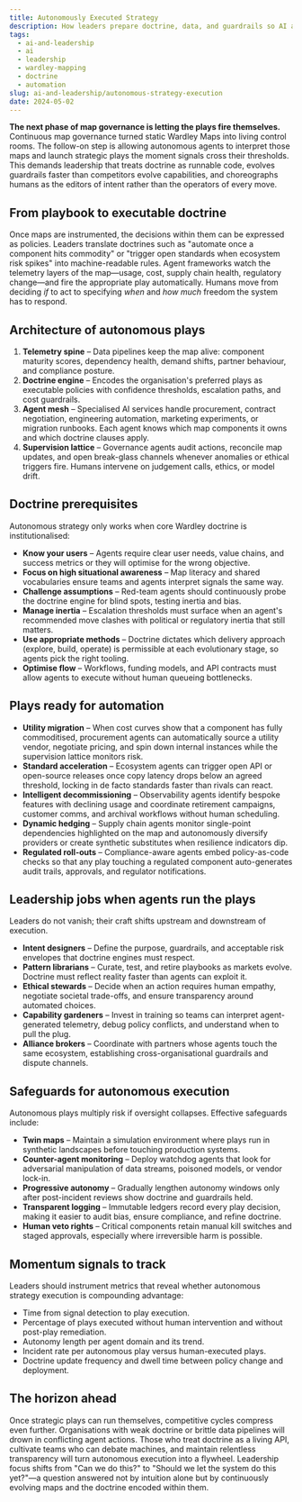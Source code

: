 ```yaml
---
title: Autonomously Executed Strategy
description: How leaders prepare doctrine, data, and guardrails so AI agents can deploy Wardley plays without waiting for human hands.
tags:
  - ai-and-leadership
  - ai
  - leadership
  - wardley-mapping
  - doctrine
  - automation
slug: ai-and-leadership/autonomous-strategy-execution
date: 2024-05-02
---
```


**The next phase of map governance is letting the plays fire themselves.** Continuous map governance turned static Wardley Maps into living control rooms. The follow-on step is allowing autonomous agents to interpret those maps and launch strategic plays the moment signals cross their thresholds. This demands leadership that treats doctrine as runnable code, evolves guardrails faster than competitors evolve capabilities, and choreographs humans as the editors of intent rather than the operators of every move.

## From playbook to executable doctrine

Once maps are instrumented, the decisions within them can be expressed as policies. Leaders translate doctrines such as "automate once a component hits commodity" or "trigger open standards when ecosystem risk spikes" into machine-readable rules. Agent frameworks watch the telemetry layers of the map—usage, cost, supply chain health, regulatory change—and fire the appropriate play automatically. Humans move from deciding *if* to act to specifying *when* and *how much* freedom the system has to respond.

## Architecture of autonomous plays

1. **Telemetry spine** – Data pipelines keep the map alive: component maturity scores, dependency health, demand shifts, partner behaviour, and compliance posture.
2. **Doctrine engine** – Encodes the organisation's preferred plays as executable policies with confidence thresholds, escalation paths, and cost guardrails.
3. **Agent mesh** – Specialised AI services handle procurement, contract negotiation, engineering automation, marketing experiments, or migration runbooks. Each agent knows which map components it owns and which doctrine clauses apply.
4. **Supervision lattice** – Governance agents audit actions, reconcile map updates, and open break-glass channels whenever anomalies or ethical triggers fire. Humans intervene on judgement calls, ethics, or model drift.

## Doctrine prerequisites

Autonomous strategy only works when core Wardley doctrine is institutionalised:

- **Know your users** – Agents require clear user needs, value chains, and success metrics or they will optimise for the wrong objective.
- **Focus on high situational awareness** – Map literacy and shared vocabularies ensure teams and agents interpret signals the same way.
- **Challenge assumptions** – Red-team agents should continuously probe the doctrine engine for blind spots, testing inertia and bias.
- **Manage inertia** – Escalation thresholds must surface when an agent's recommended move clashes with political or regulatory inertia that still matters.
- **Use appropriate methods** – Doctrine dictates which delivery approach (explore, build, operate) is permissible at each evolutionary stage, so agents pick the right tooling.
- **Optimise flow** – Workflows, funding models, and API contracts must allow agents to execute without human queueing bottlenecks.

## Plays ready for automation

- **Utility migration** – When cost curves show that a component has fully commoditised, procurement agents can automatically source a utility vendor, negotiate pricing, and spin down internal instances while the supervision lattice monitors risk.
- **Standard acceleration** – Ecosystem agents can trigger open API or open-source releases once copy latency drops below an agreed threshold, locking in de facto standards faster than rivals can react.
- **Intelligent decommissioning** – Observability agents identify bespoke features with declining usage and coordinate retirement campaigns, customer comms, and archival workflows without human scheduling.
- **Dynamic hedging** – Supply chain agents monitor single-point dependencies highlighted on the map and autonomously diversify providers or create synthetic substitutes when resilience indicators dip.
- **Regulated roll-outs** – Compliance-aware agents embed policy-as-code checks so that any play touching a regulated component auto-generates audit trails, approvals, and regulator notifications.

## Leadership jobs when agents run the plays

Leaders do not vanish; their craft shifts upstream and downstream of execution.

- **Intent designers** – Define the purpose, guardrails, and acceptable risk envelopes that doctrine engines must respect.
- **Pattern librarians** – Curate, test, and retire playbooks as markets evolve. Doctrine must reflect reality faster than agents can exploit it.
- **Ethical stewards** – Decide when an action requires human empathy, negotiate societal trade-offs, and ensure transparency around automated choices.
- **Capability gardeners** – Invest in training so teams can interpret agent-generated telemetry, debug policy conflicts, and understand when to pull the plug.
- **Alliance brokers** – Coordinate with partners whose agents touch the same ecosystem, establishing cross-organisational guardrails and dispute channels.

## Safeguards for autonomous execution

Autonomous plays multiply risk if oversight collapses. Effective safeguards include:

- **Twin maps** – Maintain a simulation environment where plays run in synthetic landscapes before touching production systems.
- **Counter-agent monitoring** – Deploy watchdog agents that look for adversarial manipulation of data streams, poisoned models, or vendor lock-in.
- **Progressive autonomy** – Gradually lengthen autonomy windows only after post-incident reviews show doctrine and guardrails held.
- **Transparent logging** – Immutable ledgers record every play decision, making it easier to audit bias, ensure compliance, and refine doctrine.
- **Human veto rights** – Critical components retain manual kill switches and staged approvals, especially where irreversible harm is possible.

## Momentum signals to track

Leaders should instrument metrics that reveal whether autonomous strategy execution is compounding advantage:

- Time from signal detection to play execution.
- Percentage of plays executed without human intervention and without post-play remediation.
- Autonomy length per agent domain and its trend.
- Incident rate per autonomous play versus human-executed plays.
- Doctrine update frequency and dwell time between policy change and deployment.

## The horizon ahead

Once strategic plays can run themselves, competitive cycles compress even further. Organisations with weak doctrine or brittle data pipelines will drown in conflicting agent actions. Those who treat doctrine as a living API, cultivate teams who can debate machines, and maintain relentless transparency will turn autonomous execution into a flywheel. Leadership focus shifts from "Can we do this?" to "Should we let the system do this yet?"—a question answered not by intuition alone but by continuously evolving maps and the doctrine encoded within them.
